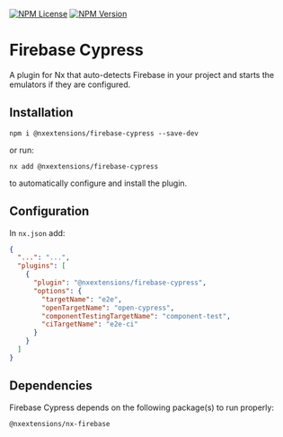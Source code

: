 [![NPM License](https://img.shields.io/npm/l/%40nxextensions%2Ffirebase-cypress)]()
[![NPM Version](https://img.shields.io/npm/v/%40nxextensions%2Ffirebase-cypress)]()

# Firebase Cypress

A plugin for Nx that auto-detects Firebase in your project and starts the emulators if they are configured.

## Installation

`npm i @nxextensions/firebase-cypress --save-dev`

or run:

`nx add @nxextensions/firebase-cypress`

to automatically configure and install the plugin.

## Configuration

In `nx.json` add:

```json
{
  "...": "...",
  "plugins": [
    {
      "plugin": "@nxextensions/firebase-cypress",
      "options": {
        "targetName": "e2e",
        "openTargetName": "open-cypress",
        "componentTestingTargetName": "component-test",
        "ciTargetName": "e2e-ci"
      }
    }
  ]
}
```

## Dependencies

Firebase Cypress depends on the following package(s) to run properly:

`@nxextensions/nx-firebase`
